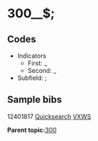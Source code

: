 # 300\_\_$;

## Codes

-   Indicators
    -   First: \_
    -   Second: \_
-   Subfield: ;

## Sample bibs

12401817 [Quicksearch](https://search.library.yale.edu/catalog/12401817) [VXWS](http://prodorbis.library.yale.edu:7014/vxws/GetHoldingsService?bibId=12401817)

**Parent topic:**[300](../../tags/300/300.md)

